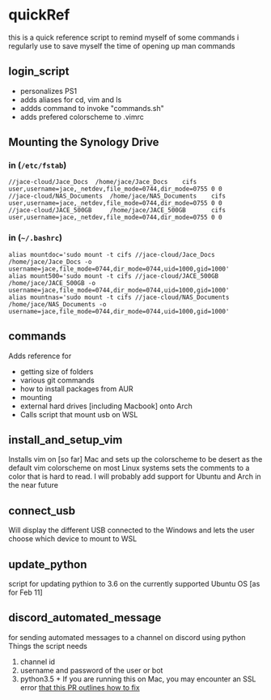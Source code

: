 # quickRef  
this is a quick reference script to remind myself of some commands i regularly use to save myself the time of opening up man commands  
  
## login_script
 * personalizes PS1
 * adds aliases for cd, vim and ls
 * addds command to invoke "commands.sh"
 * adds prefered colorscheme to .vimrc

## Mounting the Synology Drive
  
### in (`/etc/fstab`)
```shell
//jace-cloud/Jace_Docs	/home/jace/Jace_Docs	cifs	user,username=jace,_netdev,file_mode=0744,dir_mode=0755	0 0
//jace-cloud/NAS_Documents	/home/jace/NAS_Documents	cifs	user,username=jace,_netdev,file_mode=0744,dir_mode=0755	0 0
//jace-cloud/JACE_500GB		/home/jace/JACE_500GB		cifs	user,username=jace,_netdev,file_mode=0744,dir_mode=0755	0 0
```

### in (`~/.bashrc`)
```shell
alias mountdoc='sudo mount -t cifs //jace-cloud/Jace_Docs /home/jace/Jace_Docs -o username=jace,file_mode=0744,dir_mode=0744,uid=1000,gid=1000'
alias mount500='sudo mount -t cifs //jace-cloud/JACE_500GB /home/jace/JACE_500GB -o username=jace,file_mode=0744,dir_mode=0744,uid=1000,gid=1000'
alias mountnas='sudo mount -t cifs //jace-cloud/NAS_Documents /home/jace/NAS_Documents -o username=jace,file_mode=0744,dir_mode=0744,uid=1000,gid=1000'
```


## commands  
Adds reference for
 * getting size of folders
 * various git commands
 * how to install packages from AUR
 * mounting 
 * external hard drives [including Macbook] onto Arch  
 * Calls script that mount usb on WSL
  
## install_and_setup_vim  
Installs vim on [so far] Mac and sets up the colorscheme to be desert as the default vim colorscheme on most Linux systems sets the comments to a color that is hard to read. I will probably add support for Ubuntu and Arch in the near future  
  
## connect_usb  
Will display the different USB connected to the Windows and lets the user choose which device to mount to WSL

## update_python
script for updating pythion to 3.6 on the currently supported Ubuntu OS [as for Feb 11]
  
## discord_automated_message
for sending automated messages to a channel on discord using python
Things the script needs  
 1. channel id
 2. username and password of the user or bot
 3. python3.5 +
If you are running this on Mac, you may encounter an SSL error [that this PR outlines how to fix](https://github.com/Cog-Creators/Red-DiscordBot/issues/581)